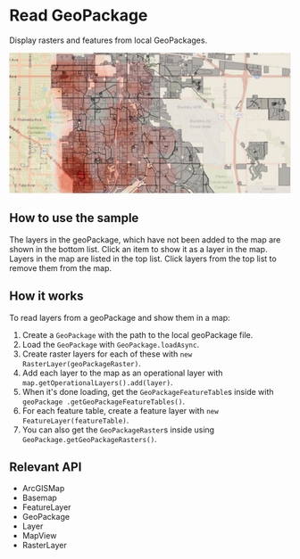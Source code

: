 # Read GeoPackage

Display rasters and features from local GeoPackages.

![](ReadGeoPackage.png)

## How to use the sample

The layers in the geoPackage, which have not been added to the map are shown in the bottom list. Click an item to 
show it as a layer in the map. Layers in the map are listed in the top list. Click layers from the top list to 
remove them from the map.

## How it works

To read layers from a geoPackage and show them in a map:


  1. Create a `GeoPackage` with the path to the local geoPackage file.
  2. Load the `GeoPackage` with `GeoPackage.loadAsync`.
  3. Create raster layers for each of these with `new RasterLayer(geoPackageRaster)`.
  4. Add each layer to the map as an operational layer with `map.getOperationalLayers().add(layer)`.
  5. When it's done loading, get the `GeoPackageFeatureTable`s inside with `geoPackage
  .getGeoPackageFeatureTables()`.
  6. For each feature table, create a feature layer with `new FeatureLayer(featureTable)`.
  7. You can also get the `GeoPackageRaster`s inside using `GeoPackage.getGeoPackageRasters()`.


## Relevant API


* ArcGISMap
* Basemap
* FeatureLayer
* GeoPackage
* Layer
* MapView
* RasterLayer

